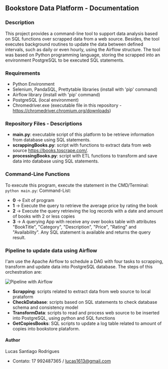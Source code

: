 ## Bookstore Data Platform - Documentation 

### Description
This project provides a command-line tool to support data analysis based on SQL functions over scrapped data from a web source. Besides, the tool executes background routines to update the data between defined intervals, such as daily or even hourly, using the Airflow structure. The tool was based on Python programming language, storing the scrapped into an environment PostgreSQL to be executed SQL statements.

### Requirements
 - Python Environment 
 - Selenium, PandaSQL, Prettytable libraries (install with 'pip' command)
 - Airflow library (install with 'pip' command)
 - PostgreSQL (local environment)
 - Chromedriver.exe (executable file in this repository - https://chromedriver.chromium.org/downloads)

### Repository Files - Descriptions
 - **main.py**: executable script of this platform to be retrieve information from database using SQL statements.
 - **scrappingBooks.py**: script with functions to extract data from web source https://books.toscrape.com/.
 - **processingBooks.py**: script with ETL functions to transform and save data into database using SQL statements.

### Command-Line Functions
To execute this program, execute the statement in the CMD/Terminal: `python main.py`:
Command-List:

 - **0** -> Exit of program
 - **1** -> Execute the query to retrieve the average price by rating the book
 - **2** -> Execute the query retrieving the log records with a date and amount of books with 2 or less copies
 - **3** -> A querying App with receive any over books table with attributes "BookTitle", "Category", "Description", "Price", "Rating" and "Availability". Any SQL statement is available and returns the query result.

### Pipeline to update data using Airflow 
I'am use the Apache Airflow to schedule a DAG with four tasks to scrapping, transform and update data into PostgreSQL database. The steps of this orchestration are:

![Pipeline with Airflow](https://github.com/lsrusp/cayenaTest/blob/main/pipeline.jpg)

 - **Scrapping**:  scripts related to extract data from web source to local prataform
 - **CheckDatabase**: scripts based on SQL statements to check database schema and consistency model
 - **TransformData**: scripts to read and process web source to be inserted into PostgreSQL, using python and SQL functions
 - **GetCopiesBooks**: SQL scripts to update a log table related to amount of copies into bookstore plataform.

#### Author
Lucas Santiago Rodrigues 
- Contato: 17 992487365 / [lucas1613@gmail.com](lucas1613@gmail.com)
